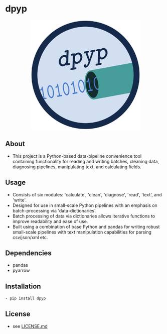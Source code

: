 # **dpyp**

<p align = "center">
  <img src = "logo/dpyp_logo.png" alt = "image" width = "350" height = "350">
</p>

## About
- This project is a Python-based data-pipeline convenience tool containing functionality for reading and writing batches, cleaning data, diagnosing pipelines, manipulating text, and calculating fields.

## Usage
- Consists of six modules: 'calculate', 'clean', 'diagnose', 'read', 'text', and 'write'.
- Designed for use in small-scale Python pipelines with an emphasis on batch-processing via 'data-dictionaries'.
- Batch processing of data via dictionaries allows iterative functions to improve readability and ease of use.
- Built using a combination of base Python and pandas for writing robust small-scale pipelines with text manipulation capabilities for parsing csv/json/xml etc.

## Dependencies

- pandas
- pyarrow

## Installation

```bash
- pip install dpyp
```

## License

- see [LICENSE.md](LICENSE.md)